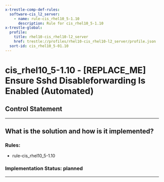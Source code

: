 ```yaml
---
x-trestle-comp-def-rules:
  software-cis_l2_server:
    - name: rule-cis_rhel10_5-1.10
      description: Rule for cis_rhel10_5-1.10
x-trestle-global:
  profile:
    title: rhel10-cis_rhel10-l2_server
    href: trestle://profiles/rhel10-cis_rhel10-l2_server/profile.json
  sort-id: cis_rhel10_5-01.10
---
```


# cis_rhel10_5-1.10 - \[REPLACE_ME\] Ensure Sshd Disableforwarding Is Enabled (Automated)

## Control Statement

______________________________________________________________________

## What is the solution and how is it implemented?

<!-- For implementation status enter one of: implemented, partial, planned, alternative, not-applicable -->

<!-- Note that the list of rules under ### Rules: is read-only and changes will not be captured after assembly to JSON -->

<!-- Add control implementation description here for control: cis_rhel10_5-1.10 -->

### Rules:

  - rule-cis_rhel10_5-1.10

### Implementation Status: planned

______________________________________________________________________
